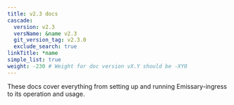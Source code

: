 ```yaml
---
title: v2.3 docs
cascade:
  version: v2.3
  versName: &name v2.3
  git_version_tag: v2.3.0
  exclude_search: true
linkTitle: *name
simple_list: true
weight: -230 # Weight for doc version vX.Y should be -XY0
---
```


These docs cover everything from setting up and running Emissary-ingress to its operation and usage.
